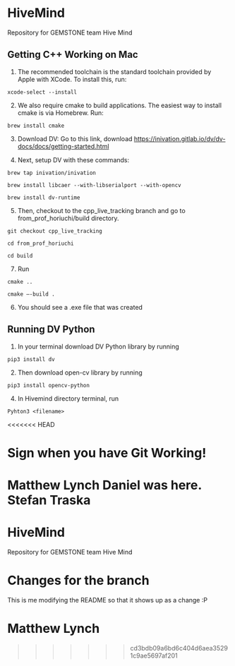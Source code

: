 # HiveMind
Repository for GEMSTONE team Hive Mind

## Getting C++ Working on Mac

1. The recommended toolchain is the standard toolchain provided by Apple with XCode. To install this, run:
```
xcode-select --install
```

2. We also require cmake to build applications. The easiest way to install cmake is via Homebrew. Run:
```
brew install cmake
```

3. Download DV: 
Go to this link, download
https://inivation.gitlab.io/dv/dv-docs/docs/getting-started.html

4. Next, setup DV with these commands:
```
brew tap inivation/inivation

brew install libcaer --with-libserialport --with-opencv

brew install dv-runtime
```


5. Then, checkout to the cpp_live_tracking branch and go to from_prof_horiuchi/build directory.
```
git checkout cpp_live_tracking

cd from_prof_horiuchi

cd build
```
7. Run
```
cmake ..

cmake —-build .
```

6. You should see a .exe file that was created

## Running DV Python
1. In your terminal download DV Python library by running
```
pip3 install dv
```
2. Then download open-cv library by running
```
pip3 install opencv-python
```
4. In Hivemind directory terminal, run
```
Pyhton3 <filename>
```


<<<<<<< HEAD
# Sign when you have Git Working!
Matthew Lynch
Daniel was here.
Stefan Traska
=======
# HiveMind
Repository for GEMSTONE team Hive Mind

# Changes for the branch
This is me modifying the README so that it shows up as a change :P

Matthew Lynch
=======
>>>>>>> cd3bdb09a6bd6c404d6aea35291c9ae5697af201

